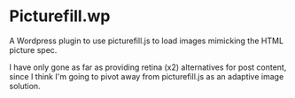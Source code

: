 Picturefill.wp
==============

A Wordpress plugin to use picturefill.js to load images mimicking the HTML picture spec.

I have only gone as far as providing retina (x2) alternatives for post content, since I think I'm going to pivot away from picturefill.js as an adaptive image solution.
